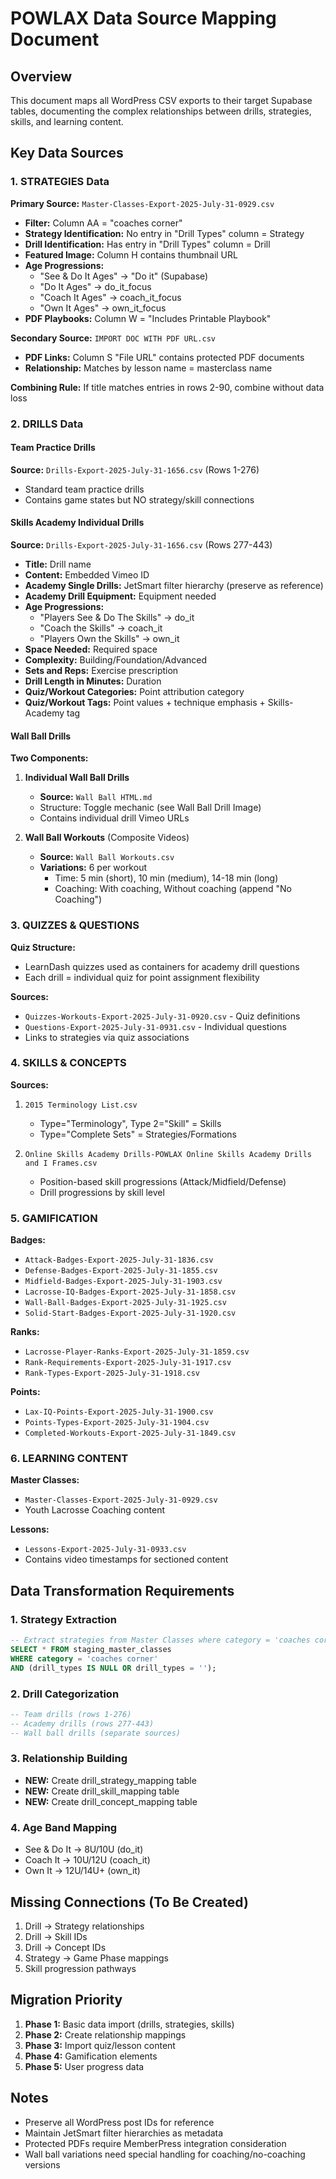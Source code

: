 # POWLAX Data Source Mapping Document

## Overview
This document maps all WordPress CSV exports to their target Supabase tables, documenting the complex relationships between drills, strategies, skills, and learning content.

## Key Data Sources

### 1. STRATEGIES Data
**Primary Source:** `Master-Classes-Export-2025-July-31-0929.csv`
- **Filter:** Column AA = "coaches corner"
- **Strategy Identification:** No entry in "Drill Types" column = Strategy
- **Drill Identification:** Has entry in "Drill Types" column = Drill
- **Featured Image:** Column H contains thumbnail URL
- **Age Progressions:**
  - "See & Do It Ages" → "Do it" (Supabase)
  - "Do It Ages" → do_it_focus
  - "Coach It Ages" → coach_it_focus
  - "Own It Ages" → own_it_focus
- **PDF Playbooks:** Column W = "Includes Printable Playbook"

**Secondary Source:** `IMPORT DOC WITH PDF URL.csv`
- **PDF Links:** Column S "File URL" contains protected PDF documents
- **Relationship:** Matches by lesson name = masterclass name

**Combining Rule:** If title matches entries in rows 2-90, combine without data loss

### 2. DRILLS Data

#### Team Practice Drills
**Source:** `Drills-Export-2025-July-31-1656.csv` (Rows 1-276)
- Standard team practice drills
- Contains game states but NO strategy/skill connections

#### Skills Academy Individual Drills
**Source:** `Drills-Export-2025-July-31-1656.csv` (Rows 277-443)
- **Title:** Drill name
- **Content:** Embedded Vimeo ID
- **Academy Single Drills:** JetSmart filter hierarchy (preserve as reference)
- **Academy Drill Equipment:** Equipment needed
- **Age Progressions:**
  - "Players See & Do The Skills" → do_it
  - "Coach the Skills" → coach_it
  - "Players Own the Skills" → own_it
- **Space Needed:** Required space
- **Complexity:** Building/Foundation/Advanced
- **Sets and Reps:** Exercise prescription
- **Drill Length in Minutes:** Duration
- **Quiz/Workout Categories:** Point attribution category
- **Quiz/Workout Tags:** Point values + technique emphasis + Skills-Academy tag

#### Wall Ball Drills
**Two Components:**

1. **Individual Wall Ball Drills**
   - **Source:** `Wall Ball HTML.md`
   - Structure: Toggle mechanic (see Wall Ball Drill Image)
   - Contains individual drill Vimeo URLs

2. **Wall Ball Workouts** (Composite Videos)
   - **Source:** `Wall Ball Workouts.csv`
   - **Variations:** 6 per workout
     - Time: 5 min (short), 10 min (medium), 14-18 min (long)
     - Coaching: With coaching, Without coaching (append "No Coaching")

### 3. QUIZZES & QUESTIONS

**Quiz Structure:**
- LearnDash quizzes used as containers for academy drill questions
- Each drill = individual quiz for point assignment flexibility

**Sources:**
- `Quizzes-Workouts-Export-2025-July-31-0920.csv` - Quiz definitions
- `Questions-Export-2025-July-31-0931.csv` - Individual questions
- Links to strategies via quiz associations

### 4. SKILLS & CONCEPTS

**Sources:**
1. `2015 Terminology List.csv`
   - Type="Terminology", Type 2="Skill" = Skills
   - Type="Complete Sets" = Strategies/Formations

2. `Online Skills Academy Drills-POWLAX Online Skills Academy Drills and I Frames.csv`
   - Position-based skill progressions (Attack/Midfield/Defense)
   - Drill progressions by skill level

### 5. GAMIFICATION

**Badges:**
- `Attack-Badges-Export-2025-July-31-1836.csv`
- `Defense-Badges-Export-2025-July-31-1855.csv`
- `Midfield-Badges-Export-2025-July-31-1903.csv`
- `Lacrosse-IQ-Badges-Export-2025-July-31-1858.csv`
- `Wall-Ball-Badges-Export-2025-July-31-1925.csv`
- `Solid-Start-Badges-Export-2025-July-31-1920.csv`

**Ranks:**
- `Lacrosse-Player-Ranks-Export-2025-July-31-1859.csv`
- `Rank-Requirements-Export-2025-July-31-1917.csv`
- `Rank-Types-Export-2025-July-31-1918.csv`

**Points:**
- `Lax-IQ-Points-Export-2025-July-31-1900.csv`
- `Points-Types-Export-2025-July-31-1904.csv`
- `Completed-Workouts-Export-2025-July-31-1849.csv`

### 6. LEARNING CONTENT

**Master Classes:**
- `Master-Classes-Export-2025-July-31-0929.csv`
- Youth Lacrosse Coaching content

**Lessons:**
- `Lessons-Export-2025-July-31-0933.csv`
- Contains video timestamps for sectioned content

## Data Transformation Requirements

### 1. Strategy Extraction
```sql
-- Extract strategies from Master Classes where category = 'coaches corner' AND no drill type
SELECT * FROM staging_master_classes 
WHERE category = 'coaches corner' 
AND (drill_types IS NULL OR drill_types = '');
```

### 2. Drill Categorization
```sql
-- Team drills (rows 1-276)
-- Academy drills (rows 277-443)
-- Wall ball drills (separate sources)
```

### 3. Relationship Building
- **NEW:** Create drill_strategy_mapping table
- **NEW:** Create drill_skill_mapping table
- **NEW:** Create drill_concept_mapping table

### 4. Age Band Mapping
- See & Do It → 8U/10U (do_it)
- Coach It → 10U/12U (coach_it)
- Own It → 12U/14U+ (own_it)

## Missing Connections (To Be Created)
1. Drill → Strategy relationships
2. Drill → Skill IDs
3. Drill → Concept IDs
4. Strategy → Game Phase mappings
5. Skill progression pathways

## Migration Priority
1. **Phase 1:** Basic data import (drills, strategies, skills)
2. **Phase 2:** Create relationship mappings
3. **Phase 3:** Import quiz/lesson content
4. **Phase 4:** Gamification elements
5. **Phase 5:** User progress data

## Notes
- Preserve all WordPress post IDs for reference
- Maintain JetSmart filter hierarchies as metadata
- Protected PDFs require MemberPress integration consideration
- Wall ball variations need special handling for coaching/no-coaching versions